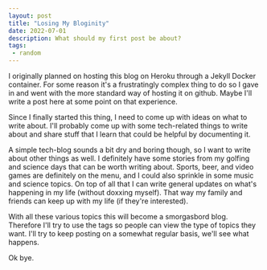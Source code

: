 ```yaml
---
layout: post
title: "Losing My Bloginity"
date: 2022-07-01
description: What should my first post be about?
tags:
 - random
---
```


I originally planned on hosting this blog on Heroku through a Jekyll Docker container. For some reason it's a frustratingly complex thing to do so I gave in and went with the more standard way of hosting it on github. Maybe I'll write a post here at some point on that experience.

Since I finally started this thing, I need to come up with ideas on what to write about. I'll probably come up with some tech-related things to write about and share stuff that I learn that could be helpful by documenting it. 

A simple tech-blog sounds a bit dry and boring though, so I want to write about other things as well. I definitely have some stories from my golfing and science days that can be worth writing about. Sports, beer, and video games are definitely on the menu, and I could also sprinkle in some music and science topics. On top of all that I can write general updates on what's happening in my life (without doxxing myself). That way my family and friends can keep up with my life (if they're interested).

With all these various topics this will become a smorgasbord blog. Therefore I'll try to use the tags so people can view the type of topics they want. I'll try to keep posting on a somewhat regular basis, we'll see what happens.

Ok bye.
